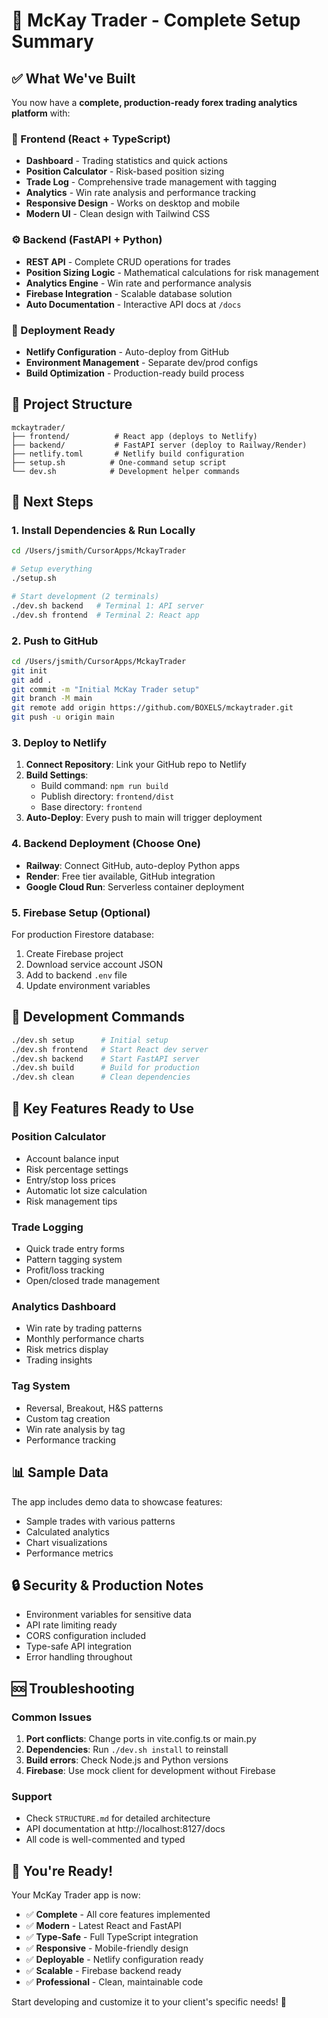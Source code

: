 # 🎉 McKay Trader - Complete Setup Summary

## ✅ What We've Built

You now have a **complete, production-ready forex trading analytics platform** with:

### 🎨 Frontend (React + TypeScript)
- **Dashboard** - Trading statistics and quick actions
- **Position Calculator** - Risk-based position sizing
- **Trade Log** - Comprehensive trade management with tagging
- **Analytics** - Win rate analysis and performance tracking
- **Responsive Design** - Works on desktop and mobile
- **Modern UI** - Clean design with Tailwind CSS

### ⚙️ Backend (FastAPI + Python)
- **REST API** - Complete CRUD operations for trades
- **Position Sizing Logic** - Mathematical calculations for risk management
- **Analytics Engine** - Win rate and performance analysis
- **Firebase Integration** - Scalable database solution
- **Auto Documentation** - Interactive API docs at `/docs`

### 🚀 Deployment Ready
- **Netlify Configuration** - Auto-deploy from GitHub
- **Environment Management** - Separate dev/prod configs
- **Build Optimization** - Production-ready build process

## 📁 Project Structure
```
mckaytrader/
├── frontend/          # React app (deploys to Netlify)
├── backend/           # FastAPI server (deploy to Railway/Render)
├── netlify.toml       # Netlify build configuration
├── setup.sh          # One-command setup script
└── dev.sh            # Development helper commands
```

## 🚀 Next Steps

### 1. Install Dependencies & Run Locally
```bash
cd /Users/jsmith/CursorApps/MckayTrader

# Setup everything
./setup.sh

# Start development (2 terminals)
./dev.sh backend   # Terminal 1: API server
./dev.sh frontend  # Terminal 2: React app
```

### 2. Push to GitHub
```bash
cd /Users/jsmith/CursorApps/MckayTrader
git init
git add .
git commit -m "Initial McKay Trader setup"
git branch -M main
git remote add origin https://github.com/BOXELS/mckaytrader.git
git push -u origin main
```

### 3. Deploy to Netlify
1. **Connect Repository**: Link your GitHub repo to Netlify
2. **Build Settings**: 
   - Build command: `npm run build`
   - Publish directory: `frontend/dist`
   - Base directory: `frontend`
3. **Auto-Deploy**: Every push to main will trigger deployment

### 4. Backend Deployment (Choose One)
- **Railway**: Connect GitHub, auto-deploy Python apps
- **Render**: Free tier available, GitHub integration
- **Google Cloud Run**: Serverless container deployment

### 5. Firebase Setup (Optional)
For production Firestore database:
1. Create Firebase project
2. Download service account JSON
3. Add to backend `.env` file
4. Update environment variables

## 🔧 Development Commands

```bash
./dev.sh setup      # Initial setup
./dev.sh frontend   # Start React dev server
./dev.sh backend    # Start FastAPI server
./dev.sh build      # Build for production
./dev.sh clean      # Clean dependencies
```

## 🎯 Key Features Ready to Use

### Position Calculator
- Account balance input
- Risk percentage settings
- Entry/stop loss prices
- Automatic lot size calculation
- Risk management tips

### Trade Logging
- Quick trade entry forms
- Pattern tagging system
- Profit/loss tracking
- Open/closed trade management

### Analytics Dashboard
- Win rate by trading patterns
- Monthly performance charts
- Risk metrics display
- Trading insights

### Tag System
- Reversal, Breakout, H&S patterns
- Custom tag creation
- Win rate analysis by tag
- Performance tracking

## 📊 Sample Data
The app includes demo data to showcase features:
- Sample trades with various patterns
- Calculated analytics
- Chart visualizations
- Performance metrics

## 🔒 Security & Production Notes
- Environment variables for sensitive data
- API rate limiting ready
- CORS configuration included
- Type-safe API integration
- Error handling throughout

## 🆘 Troubleshooting

### Common Issues
1. **Port conflicts**: Change ports in vite.config.ts or main.py
2. **Dependencies**: Run `./dev.sh install` to reinstall
3. **Build errors**: Check Node.js and Python versions
4. **Firebase**: Use mock client for development without Firebase

### Support
- Check `STRUCTURE.md` for detailed architecture
- API documentation at http://localhost:8127/docs
- All code is well-commented and typed

## 🎉 You're Ready!

Your McKay Trader app is now:
- ✅ **Complete** - All core features implemented
- ✅ **Modern** - Latest React and FastAPI
- ✅ **Type-Safe** - Full TypeScript integration  
- ✅ **Responsive** - Mobile-friendly design
- ✅ **Deployable** - Netlify configuration ready
- ✅ **Scalable** - Firebase backend ready
- ✅ **Professional** - Clean, maintainable code

Start developing and customize it to your client's specific needs! 🚀
